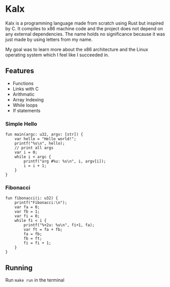# Kalx
Kalx is a programming language made from scratch using Rust but inspired by C.
It compiles to x86 machine code and the project does not depend on any external dependencies.
The name holds no significance because it was just made by using letters from my name.

My goal was to learn more about the x86 architecture and the Linux operating system which I feel like I succeeded in.

## Features
* Functions
* Links with C
* Arithmatic
* Array Indexing
* While loops
* If statements
### Simple Hello
```
fun main(argc: u32, argv: [str]) {
    var hello = "Hello world!";
    printf("%s\n", hello);
    // print all args
    var i = 0;
    while i < argc {
        printf("arg #%u: %s\n", i, argv[i]);
        i = i + 1;
    }
}
```
### Fibonacci
```
fun fibonacci(i: u32) {
    printf("Fibonacci:\n");
    var fa = 0;
    var fb = 1;
    var fi = 0;
    while fi < i { 
        printf("%+2u: %u\n", fi+1, fa);
        var ft = fa + fb;
        fa = fb;
        fb = ft;
        fi = fi + 1;
    }
}
```
## Running
Run `make run` in the terminal
